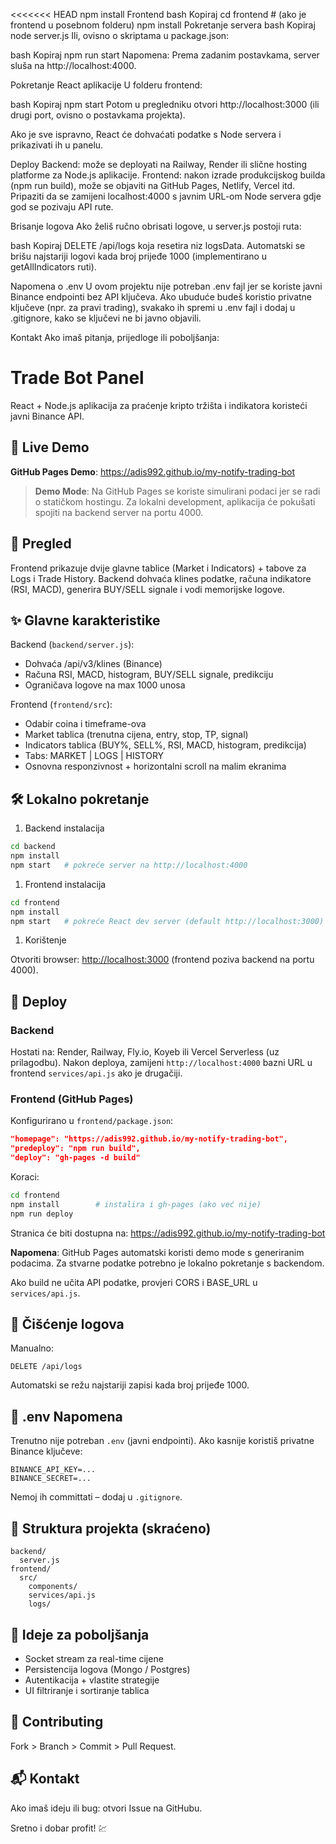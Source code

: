<<<<<<< HEAD
npm install
Frontend
bash
Kopiraj
cd frontend  # (ako je frontend u posebnom folderu)
npm install
Pokretanje servera
bash
Kopiraj
node server.js
Ili, ovisno o skriptama u package.json:

bash
Kopiraj
npm run start
Napomena: Prema zadanim postavkama, server sluša na http://localhost:4000.

Pokretanje React aplikacije
U folderu frontend:

bash
Kopiraj
npm start
Potom u pregledniku otvori http://localhost:3000 (ili drugi port, ovisno o postavkama projekta).

Ako je sve ispravno, React će dohvaćati podatke s Node servera i prikazivati ih u panelu.

Deploy
Backend: može se deployati na Railway, Render ili slične hosting platforme za Node.js aplikacije.
Frontend: nakon izrade produkcijskog builda (npm run build), može se objaviti na GitHub Pages, Netlify, Vercel itd.
Pripaziti da se zamijeni localhost:4000 s javnim URL-om Node servera gdje god se pozivaju API rute.

Brisanje logova
Ako želiš ručno obrisati logove, u server.js postoji ruta:

bash
Kopiraj
DELETE /api/logs
koja resetira niz logsData.
Automatski se brišu najstariji logovi kada broj prijeđe 1000 (implementirano u getAllIndicators ruti).

Napomena o .env
U ovom projektu nije potreban .env fajl jer se koriste javni Binance endpointi bez API ključeva.
Ako ubuduće budeš koristio privatne ključeve (npr. za pravi trading), svakako ih spremi u .env fajl i dodaj u .gitignore, kako se ključevi ne bi javno objavili.

Kontakt
Ako imaš pitanja, prijedloge ili poboljšanja:

# Trade Bot Panel

React + Node.js aplikacija za praćenje kripto tržišta i indikatora koristeći javni Binance API.

## 🚀 Live Demo

**GitHub Pages Demo**: <https://adis992.github.io/my-notify-trading-bot>

> **Demo Mode**: Na GitHub Pages se koriste simulirani podaci jer se radi o statičkom hostingu. Za lokalni development, aplikacija će pokušati spojiti na backend server na portu 4000.

## 🧩 Pregled

Frontend prikazuje dvije glavne tablice (Market i Indicators) + tabove za Logs i Trade History.
Backend dohvaća klines podatke, računa indikatore (RSI, MACD), generira BUY/SELL signale i vodi memorijske logove.

## ✨ Glavne karakteristike

Backend (`backend/server.js`):

- Dohvaća /api/v3/klines (Binance)
- Računa RSI, MACD, histogram, BUY/SELL signale, predikciju
- Ograničava logove na max 1000 unosa

Frontend (`frontend/src`):

- Odabir coina i timeframe-ova
- Market tablica (trenutna cijena, entry, stop, TP, signal)
- Indicators tablica (BUY%, SELL%, RSI, MACD, histogram, predikcija)
- Tabs: MARKET | LOGS | HISTORY
- Osnovna responzivnost + horizontalni scroll na malim ekranima

## 🛠 Lokalno pokretanje

1. Backend instalacija

```bash
cd backend
npm install
npm start   # pokreće server na http://localhost:4000
```

1. Frontend instalacija

```bash
cd frontend
npm install
npm start   # pokreće React dev server (default http://localhost:3000)
```

1. Korištenje

Otvoriti browser: <http://localhost:3000> (frontend poziva backend na portu 4000).

## 🚀 Deploy

### Backend

Hostati na: Render, Railway, Fly.io, Koyeb ili Vercel Serverless (uz prilagodbu). Nakon deploya, zamijeni `http://localhost:4000` bazni URL u frontend `services/api.js` ako je drugačiji.

### Frontend (GitHub Pages)

Konfigurirano u `frontend/package.json`:

```json
"homepage": "https://adis992.github.io/my-notify-trading-bot",
"predeploy": "npm run build",
"deploy": "gh-pages -d build"
```

Koraci:

```bash
cd frontend
npm install        # instalira i gh-pages (ako već nije)
npm run deploy
```

Stranica će biti dostupna na: <https://adis992.github.io/my-notify-trading-bot>

**Napomena**: GitHub Pages automatski koristi demo mode s generiranim podacima. Za stvarne podatke potrebno je lokalno pokretanje s backendom.

Ako build ne učita API podatke, provjeri CORS i BASE_URL u `services/api.js`.

## 🔧 Čišćenje logova

Manualno:

```text
DELETE /api/logs
```

Automatski se režu najstariji zapisi kada broj prijeđe 1000.

## 🔐 .env Napomena

Trenutno nije potreban `.env` (javni endpointi). Ako kasnije koristiš privatne Binance ključeve:

```env
BINANCE_API_KEY=...
BINANCE_SECRET=...
```

Nemoj ih committati – dodaj u `.gitignore`.

## 📂 Struktura projekta (skraćeno)

```text
backend/
  server.js
frontend/
  src/
    components/
    services/api.js
    logs/
```

## 🧪 Ideje za poboljšanja

- Socket stream za real-time cijene
- Persistencija logova (Mongo / Postgres)
- Autentikacija + vlastite strategije
- UI filtriranje i sortiranje tablica

## 🤝 Contributing

Fork > Branch > Commit > Pull Request.

## 📬 Kontakt

Ako imaš ideju ili bug: otvori Issue na GitHubu.

Sretno i dobar profit! 💹
